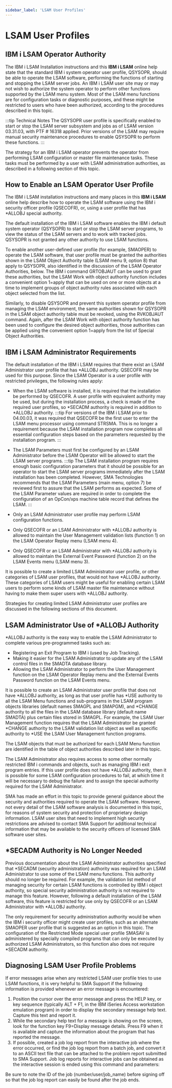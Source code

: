 ```yaml
---
sidebar_label: 'LSAM User Profiles'
---
```


# LSAM User Profiles

## IBM i LSAM Operator Authority

The IBM i LSAM Installation instructions and this **IBM i LSAM** online help state that the standard IBM i system operator user profile, QSYSOPR, should be able to operate the LSAM software, performing the functions of starting and stopping the LSAM server jobs. An IBM i LSAM user site may or may not wish to authorize the system   operator to perform other functions supported by the LSAM menu system. Most of the LSAM menu functions are for configuration tasks or diagnostic purposes, and these might be restricted to users who have been authorized, according to the procedures described in this topic.

:::tip Technical Notes
The QSYSOPR user profile is specifically enabled to start or stop the LSAM server subsystem and jobs as of LSAM version 03.31.03, with PTF # 16318 applied. Prior versions of the LSAM may require manual security maintenance procedures to enable QSYSOPR to perform these functions.
:::

The strategy for an IBM i LSAM operator prevents the operator from performing LSAM configuration or master file maintenance tasks. These tasks must be performed by a user with LSAM administration authorities, as described in a following section of this topic.

## How to Enable an LSAM Operator User Profile

The IBM i LSAM installation instructions and many places in this **IBM i LSAM** online help describe how to operate the LSAM software using the IBM i security officer profile (QSECOFR), or, using a user profile that has *ALLOBJ special authority.

The default installation of the IBM i LSAM software enables the IBM i default system operator (QSYSOPR) to start or stop the LSAM server programs, to view the status of the LSAM servers and to work with tracked jobs. QSYSOPR is not granted any other authority to use LSAM functions.

To enable another user-defined user profile (for example, SMAOPER) to operate the LSAM software, that user profile must be granted the authorities shown in the LSAM Object Authority table (LSAM menu 9, option 8) that apply to QSYSOPR, also identified in the discussion of the LSAM Operator Authorities, below. The IBM i command GRTOBJAUT can be used to grant these authorities, but the LSAM Work with object authority function includes a convenient option 1=apply that can be used on one or
more objects at a time to implement groups of object authority rules associated with each object selected from the list.

Similarly, to disable QSYSOPR and prevent this system operator profile from managing the LSAM environment, the same authorities shown for QSYSOPR in the LSAM object authority table must be revoked, using the RVKOBJAUT command. Again, after the LSAM Work with object authority function has been used to configure the desired object authorities, those authorities can be applied using the convenient option 1=apply from the list of Special Object Authorities.

## IBM i LSAM Administrator Requirements

The default installation of the IBM i LSAM requires that there exist an LSAM Administrator user profile that has *ALLOBJ authority. QSECOFR may be used for this purpose. Since the LSAM Operator is a user profile with restricted privileges, the following rules apply:

- When the LSAM software is installed, it is required that the installation be performed by QSECOFR. A user profile with equivalent authority may be used, but during the installation process, a check is made of the required user profiles, so *SECADM authority is required in addition to *ALLOBJ authority.
:::tip
For versions of the IBM i LSAM prior to 04.00.03, it was required that QSECOFR be the first user to enter the LSAM menu processor using command STRSMA. This is no longer a requirement because the LSAM installation program now completes all essential configuration steps based on the parameters requested by the installation program.
:::

- The LSAM Parameters must first be configured by an LSAM Administrator before the LSAM Operator will be allowed to start the LSAM server programs.
:::tip
The LSAM installation program requires enough basic configuration parameters that it should be possible for an operator to start the LSAM server programs immediately after the LSAM installation has been completed. However, SMA Technologies recommends that the LSAM Parameters (main menu, option 7) be reviewed first to assure that the LSAM performs as expected. Some of the LSAM Parameter values are required in order to complete the configuration of an OpCon/xps machine table record that defines the LSAM.
:::
- Only an LSAM Administrator user profile may perform LSAM configuration functions.
- Only QSECOFR or an LSAM Administrator with *ALLOBJ authority is allowed to maintain the User Management validation lists (function 1) on the LSAM Operator Replay menu (LSAM menu 4).
- Only QSECOFR or an LSAM Administrator with *ALLOBJ authority is allowed to maintain the External Event Password (function 2) on the LSAM Events menu (LSAM menu 3).

It is possible to create a limited LSAM Administrator user profile, or other categories of LSAM user profiles, that would not have *ALLOBJ authority. These categories of LSAM users might be useful for enabling certain LSAM users to perform some kinds of LSAM master file maintenance without having to make them super users with *ALLOBJ authority.

Strategies for creating limited LSAM Administrator user profiles are discussed in the following sections of this document.

## LSAM Administrator Use of *ALLOBJ Authority

*ALLOBJ authority is the easy way to enable the LSAM Administrator to complete various pre-programmed tasks such as:

- Registering an Exit Program to IBM i (used by Job Tracking).
- Making it easier for the LSAM Administrator to update any of the LSAM control files in the SMADTA database library.
- Allowing the LSAM Administrator to perform the User Management function on the LSAM Operator Replay menu and the External Events Password function on the LSAM Events menu.

It is possible to create an LSAM Administrator user profile that does not have *ALLOBJ authority, as long as that user profile has *USE authority to all the LSAM Menu functions and sub-programs in the LSAM program objects libraries (default names SMAGPL and SMAPGM), and *CHANGE authority to all the files in the LSAM database library
(default name SMADTA) plus certain files stored in SMAGPL. For example, the LSAM User Management function requires that the LSAM Administrator be granted *CHANGE authority to the LSAM validation list object as well as specific authority to *USE the LSAM User Management function programs.

The LSAM objects that must be authorized for each LSAM Menu function are identified in the table of object authorities described later in this topic.

The LSAM Administrator also requires access to some other normally restricted IBM i commands and objects, such as managing IBM i exit program entries. If this user profile does not have *ALLOBJ authority, then it is possible for some LSAM configuration procedures to fail, at which time it will be necessary to debug the failure and to assign the special authority required for the LSAM Administrator.

SMA has made an effort in this topic to provide general guidance about the security and authorities required to operate the LSAM software. However, not every detail of the LSAM software analysis is documented in this topic, for reasons of system security and protection of proprietary design information. LSAM user sites that need to implement high security restrictions are advised to contact SMA Support for additional technical information that may be available to the security officers of licensed
SMA software user sites. 

## *SECADM Authority is No Longer Needed

Previous documentation about the LSAM Administrator authorities specified that *SECADM (security administration) authority was required for an LSAM Administrator to use some of the LSAM menu functions. This authority should no longer be required. For example, the validation list method of managing security for certain LSAM functions is controlled by IBM i object authority, so special security administration authority is not required to manage this feature. However, following a default
installation of the LSAM software, this feature is restricted for use only by QSECOFR or an LSAM Administrator with *ALLOBJ authority.

The only requirement for security administration authority would be when the IBM i security officer might create user profiles, such as an alternate SMAOPER user profile that is suggested as an option in this topic. The configuration of the Restricted Mode special user profile SMASAV is administered by specially compiled programs that can only be executed by authorized LSAM Administrators, so this function also does not require *SECADM authority.

## Diagnosing LSAM User Profile Problems

If error messages arise when any restricted LSAM user profile tries to use LSAM functions, it is very helpful to SMA Support if the following information is provided whenever an error message is encountered:

1. Position the cursor over the error message and press the HELP key, or key sequence (typically ALT + F1, in the IBM iSeries Access workstation emulation program) in order to display the secondary message help text. Capture this text and report it.
2. While the secondary help text for a message is showing on the screen, look for the function key F9=Display message details. Press F9 when it is available and capture the information about the program that has reported the message.
3. If possible, created a job log report from the interactive job where the error occurred, or find the job log report from a batch job, and convert it to an ASCII text file that can be attached to the problem report submitted to SMA Support. Job log reports for interactive jobs can be obtained as the interactive session is ended using this command and parameters:

Be sure to note the ID of the job (number/user/job_name) before signing off so that the job log report can easily be found after the job ends.